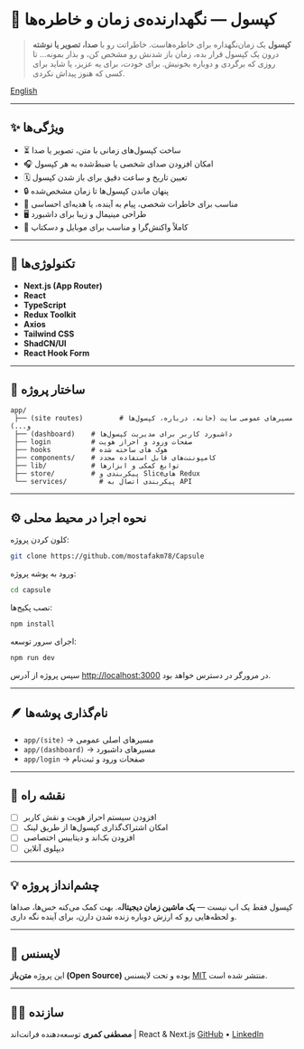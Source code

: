 # 🌌 کپسول — نگهدارنده‌ی زمان و خاطره‌ها

> **کپسول** یک زمان‌نگهداره برای خاطره‌هاست.
خاطراتت رو با **صدا، تصویر یا نوشته** درون یک کپسول قرار بده، زمان باز شدنش رو مشخص کن، و بذار بمونه... تا روزی که برگردی و دوباره بخونیش.
برای خودت، برای یه عزیز، یا شاید برای کسی که هنوز پیداش نکردی.

[English](./README.md)

---

## ✨ ویژگی‌ها

- ⏳ ساخت کپسول‌های زمانی با متن، تصویر یا صدا
- 🎧 امکان افزودن صدای شخصی یا ضبط‌شده به هر کپسول
- 🗓️ تعیین تاریخ و ساعت دقیق برای باز شدن کپسول
- 🔒 پنهان ماندن کپسول‌ها تا زمان مشخص‌شده
- 💌 مناسب برای خاطرات شخصی، پیام به آینده، یا هدیه‌ای احساسی
- 🖥️ طراحی مینیمال و زیبا برای داشبورد
- 📱 کاملاً واکنش‌گرا و مناسب برای موبایل و دسکتاپ

---

## 🧠 تکنولوژی‌ها

- **Next.js (App Router)**
- **React**
- **TypeScript**
- **Redux Toolkit**
- **Axios**
- **Tailwind CSS**
- **ShadCN/UI**
- **React Hook Form**

---

## 📁 ساختار پروژه

```
app/
 ├── (site routes)         # مسیرهای عمومی سایت (خانه، درباره، کپسول‌ها و...)
 ├── (dashboard)    # داشبورد کاربر برای مدیریت کپسول‌ها
 ├── login          # صفحات ورود و احراز هویت
 ├── hooks          # هوک های ساخته شده
 ├── components/    # کامپوننت‌های قابل استفاده مجدد
 ├── lib/           # توابع کمکی و ابزارها
 ├── store/         # پیکربندی و Sliceهای Redux
 └── services/        # پیکربندی اتصال به API
```

---

## ⚙️ نحوه اجرا در محیط محلی

کلون کردن پروژه:

```bash
git clone https://github.com/mostafakm78/Capsule
```

ورود به پوشه پروژه:

```bash
cd capsule
```

نصب پکیج‌ها:

```bash
npm install
```

اجرای سرور توسعه:

```bash
npm run dev
```

سپس پروژه از آدرس [http://localhost:3000](http://localhost:3000) در مرورگر در دسترس خواهد بود.

---

## 🪶 نام‌گذاری پوشه‌ها

- `app/(site)` → مسیرهای اصلی عمومی
- `app/(dashboard)` → مسیرهای داشبورد
- `app/login` → صفحات ورود و ثبت‌نام

---

## 🚀 نقشه راه

- [ ] افزودن سیستم احراز هویت و نقش کاربر
- [ ] امکان اشتراک‌گذاری کپسول‌ها از طریق لینک
- [ ] افزودن بک‌اند و دیتابیس اختصاصی
- [ ] دیپلوی آنلاین

---

## 💡 چشم‌انداز پروژه

کپسول فقط یک اپ نیست — **یک ماشین زمان دیجیتال**ه.
بهت کمک می‌کنه حس‌ها، صداها و لحظه‌هایی رو که ارزش دوباره زنده شدن دارن، برای آینده نگه داری.

---

## 📜 لایسنس

این پروژه **متن‌باز (Open Source)** بوده و تحت لایسنس [MIT](LICENSE) منتشر شده است.

---

## 🧑‍💻 سازنده

**مصطفی کمری**
توسعه‌دهنده فرانت‌اند | React & Next.js
[GitHub](https://github.com/mostafakm78) • [LinkedIn](http://linkedin.com/in/mostafa-kamari-b82450351)
